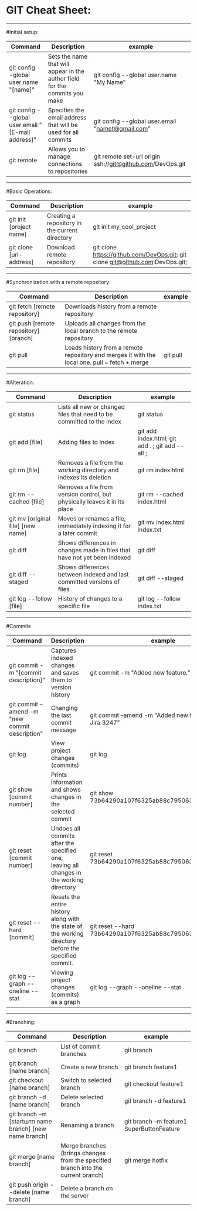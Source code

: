 # GIT Cheat Sheet:

---

#Initial setup:

| Command                                                        | Description                                                                 |     example                                              
|----------------------------------------------------------------|-----------------------------------------------------------------------------|----------------------------------------------------------
|git config --global user.name "[name]"                          |Sets the name that will appear in the author field for the commits you make  |git config --global user.name "My Name"    
|git config --global user.email "[E-mail address]"               |Specifies the email address that will be used for all commits                |git config --global user.email “namet@gmail.com”          
|git remote                                                      |Allows you to manage connections to repositories                             |git remote set-url origin ssh://git@github.com/DevOps.git 

---

#Basic Operations:

| Command                                                        | Description                                                                  |     example                    
|----------------------------------------------------------------|------------------------------------------------------------------------------|---------------------------------------------------------
|git init [project name]                                         |Creating a repository in the current directory                                |git init my_cool_project
|git clone [url-address]                                         |Download remote repository                                                    |git clone https://github.com/DevOps.git; git clone git@github.com:DevOps.git;

---

#Synchronization with a remote repository:

| Command                                                        | Description                                                                                   |     example                                                                  
|----------------------------------------------------------------|-----------------------------------------------------------------------------------------------|--------------------------------
|git fetch [remote repository]                                   |Downloads history from a remote repository                                                     |
|git push [remote repository] [branch]                           |Uploads all changes from the local branch to the remote repository                             |
|git pull                                                        |Loads history from a remote repository and merges it with the local one. pull = fetch + merge  |git pull

---

#Alteration:

| Command                                                        | Description                                                                                   |     example                    |
|----------------------------------------------------------------|-----------------------------------------------------------------------------------------------|--------------------------------|
|git status                                                      |Lists all new or changed files that need to be committed to the index                          |git status
|git add [file]                                                  |Adding files to Index                                                                          |git add index.html; git add . ; git add --all ;
|git rm [file]                                                   |Removes a file from the working directory and indexes its deletion                             |git rm index.html
|git rm --cached [file]                                          |Removes a file from version control, but physically leaves it in its place                     |git rm --cached index.html
|git mv [original file] [new name]                               |Moves or renames a file, immediately indexing it for a later commit                            |git mv index.html index.txt
|git diff                                                        |Shows differences in changes made in files that have not yet been indexed                      |git diff
|git diff --staged                                               |Shows differences between indexed and last committed versions of files                         |git diff --staged
|git log --follow [file]                                         |History of changes to a specific file                                                          |git log --follow index.txt

---

#Commits

| Command                                                       | Description                                                                                   |     example                    |
|---------------------------------------------------------------|-----------------------------------------------------------------------------------------------|--------------------------------|
|git commit -m "[commit description]"                           |Captures indexed changes and saves them to version history                                     |git commit -m "Added new feature."
|git commit –amend -m "new commit description"                  |Changing the last commit message                                                               |git commit –amend -m "Added new feature. Task in Jira 3247"
|git log                                                        |View project changes (commits)                                                                 |git log
|git show [commit number]                                       |Prints information and shows changes in the selected commit                                    |git show 73b64290a107f6325ab88c7950637a4ce44c42a6
|git reset [commit number]                                      |Undoes all commits after the specified one, leaving all changes in the working directory       |git reset 73b64290a107f6325ab88c7950637a4ce44c42a6
|git reset --hard [commit]                                 |Resets the entire history along with the state of the working directory before the specified commit.|git reset --hard 73b64290a107f6325ab88c7950637a4ce44c42a6
|git log --graph --oneline --stat                               |Viewing project changes (commits) as a graph                                                   |git log --graph --oneline --stat

---

#Branching:

| Command                                                       | Description                                                                                   |     example                    |
|---------------------------------------------------------------|-----------------------------------------------------------------------------------------------|--------------------------------|
|git branch                                                     |List of commit branches                                                                        |git branch
|git branch [name branch]                                       |Create a new branch                                                                            |git branch feature1
|git checkout [name branch]                                     |Switch to selected branch                                                                      |git checkout feature1
|git branch -d [name branch]                                    |Delete selected branch                                                                         |git branch -d feature1
|git branch –m [startштп name branch] [new name branch]         |Renaming a branch                                                                              |git branch –m feature1 SuperButtonFeature
|git merge [name branch]                                        |Merge branches (brings changes from the specified branch into the current branch)              |git merge hotfix
|git push origin --delete [name branch]                         |Delete a branch on the server                                                                  |




